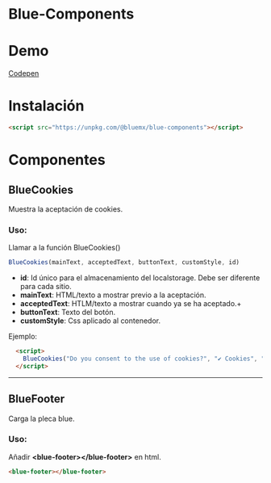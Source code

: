 # Blue-Components

# Demo

[Codepen](https://codepen.io/ealbinu/pen/abaEWqN?editors=1000)

# Instalación

```html
<script src="https://unpkg.com/@bluemx/blue-components"></script>
```

# Componentes

## BlueCookies

Muestra la aceptación de cookies.

### Uso:
Llamar a la función BlueCookies()

```js
BlueCookies(mainText, acceptedText, buttonText, customStyle, id) 
```

- **id**: Id único para el almacenamiento del localstorage. Debe ser diferente para cada sitio.
- **mainText**: HTML/texto a mostrar previo a la aceptación. 
- **acceptedText**: HTLM/texto a mostrar cuando ya se ha aceptado.+
- **buttonText**: Texto del botón.
- **customStyle**: Css aplicado al contenedor.

Ejemplo:

```html
  <script>
    BlueCookies("Do you consent to the use of cookies?", "✔ Cookies", "Accept", "background-color: #8bb8e8; color:#fff;", "cookiesconsent")
  </script>
```

---

## BlueFooter

Carga la pleca blue.

### Uso:
Añadir **&lt;blue-footer&gt;&lt;/blue-footer&gt;** en html.

```html
<blue-footer></blue-footer>
```